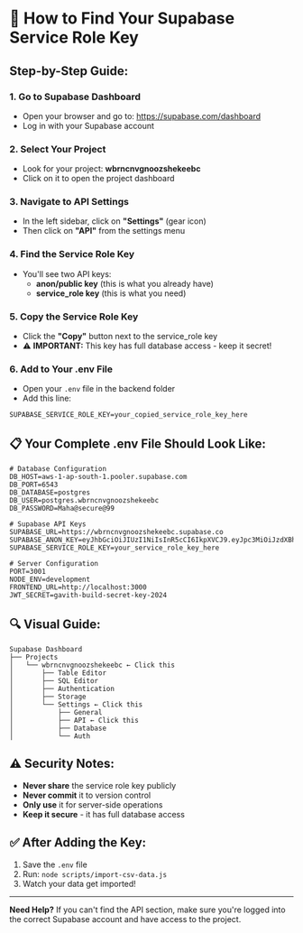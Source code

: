 # 🔑 How to Find Your Supabase Service Role Key

## Step-by-Step Guide:

### 1. **Go to Supabase Dashboard**

- Open your browser and go to: https://supabase.com/dashboard
- Log in with your Supabase account

### 2. **Select Your Project**

- Look for your project: **wbrncnvgnoozshekeebc**
- Click on it to open the project dashboard

### 3. **Navigate to API Settings**

- In the left sidebar, click on **"Settings"** (gear icon)
- Then click on **"API"** from the settings menu

### 4. **Find the Service Role Key**

- You'll see two API keys:
  - **anon/public key** (this is what you already have)
  - **service_role key** (this is what you need)

### 5. **Copy the Service Role Key**

- Click the **"Copy"** button next to the service_role key
- ⚠️ **IMPORTANT:** This key has full database access - keep it secret!

### 6. **Add to Your .env File**

- Open your `.env` file in the backend folder
- Add this line:

```
SUPABASE_SERVICE_ROLE_KEY=your_copied_service_role_key_here
```

## 📋 Your Complete .env File Should Look Like:

```
# Database Configuration
DB_HOST=aws-1-ap-south-1.pooler.supabase.com
DB_PORT=6543
DB_DATABASE=postgres
DB_USER=postgres.wbrncnvgnoozshekeebc
DB_PASSWORD=Maha@secure@99

# Supabase API Keys
SUPABASE_URL=https://wbrncnvgnoozshekeebc.supabase.co
SUPABASE_ANON_KEY=eyJhbGciOiJIUzI1NiIsInR5cCI6IkpXVCJ9.eyJpc3MiOiJzdXBhYmFzZSIsInJlZiI6Indicm5jbnZnbm9venNoZWtlZWJjIiwicm9sZSI6ImFub24iLCJpYXQiOjE3NjEyOTY2MjUsImV4cCI6MjA3Njg3MjYyNX0.lQ8f7W3yVHQEih427TXQ7_MLndnvxcBkJqm9077c8jE
SUPABASE_SERVICE_ROLE_KEY=your_service_role_key_here

# Server Configuration
PORT=3001
NODE_ENV=development
FRONTEND_URL=http://localhost:3000
JWT_SECRET=gavith-build-secret-key-2024
```

## 🔍 Visual Guide:

```
Supabase Dashboard
├── Projects
│   └── wbrncnvgnoozshekeebc ← Click this
│       ├── Table Editor
│       ├── SQL Editor
│       ├── Authentication
│       ├── Storage
│       └── Settings ← Click this
│           ├── General
│           ├── API ← Click this
│           ├── Database
│           └── Auth
```

## ⚠️ Security Notes:

- **Never share** the service role key publicly
- **Never commit** it to version control
- **Only use** it for server-side operations
- **Keep it secure** - it has full database access

## ✅ After Adding the Key:

1. Save the `.env` file
2. Run: `node scripts/import-csv-data.js`
3. Watch your data get imported!

---

**Need Help?** If you can't find the API section, make sure you're logged into the correct Supabase account and have access to the project.
